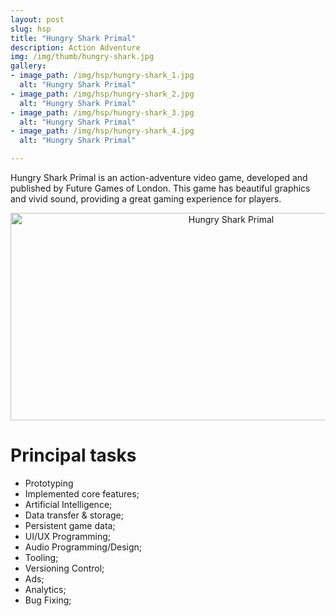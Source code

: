 ```yaml
---
layout: post
slug: hsp
title: "Hungry Shark Primal"
description: Action Adventure
img: /img/thumb/hungry-shark.jpg
gallery:
- image_path: /img/hsp/hungry-shark_1.jpg
  alt: "Hungry Shark Primal"
- image_path: /img/hsp/hungry-shark_2.jpg
  alt: "Hungry Shark Primal"
- image_path: /img/hsp/hungry-shark_3.jpg
  alt: "Hungry Shark Primal"
- image_path: /img/hsp/hungry-shark_4.jpg
  alt: "Hungry Shark Primal"

---
```


Hungry Shark Primal is an action-adventure video game, developed and published by Future Games of London. This game has beautiful graphics and vivid sound, providing a great gaming experience for players.

<p style="text-align:center"><img src="/img/hsp/hsp-gameplay.gif" alt="Hungry Shark Primal" style="width:690px;height:332px;"></p>

# Principal tasks
- Prototyping
- Implemented core features;
- Artificial Intelligence;
- Data transfer & storage;
- Persistent game data;
- UI/UX Programming;
- Audio Programming/Design;
- Tooling;
- Versioning Control;
- Ads;
- Analytics;
- Bug Fixing;
